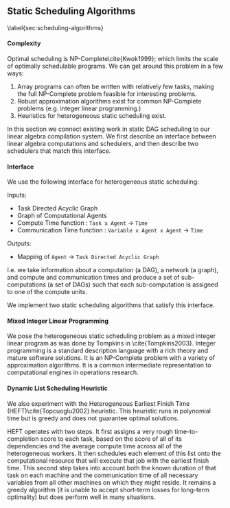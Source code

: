 
Static Scheduling Algorithms
----------------------------

\label{sec:scheduling-algorithms}


#### Complexity 

Optimal scheduling is NP-Complete\cite{Kwok1999}; which limits the scale of optimally schedulable programs.  We can get around this problem in a few ways:

1.  Array programs can often be written with relatively few tasks, making the
full NP-Complete problem feasible for interesting problems.
2.  Robust approximation algorithms exist for common NP-Complete problems (e.g. integer linear programming.)
3.  Heuristics for heterogeneous static scheduling exist.

In this section we connect existing work in static DAG scheduling to our linear algebra compilation system.  We first describe an interface between linear algebra computations and schedulers, and then describe two schedulers that match this interface.

#### Interface

We use the following interface for heterogeneous static scheduling:

Inputs:

*   Task Directed Acyclic Graph
*   Graph of Computational Agents
*   Compute Time function :  `Task x Agent` $\rightarrow$ `Time`
*   Communication Time function :  `Variable x Agent x Agent` $\rightarrow$ `Time`

Outputs:

*   Mapping of `Agent` $\rightarrow$ `Task Directed Acyclic Graph`

I.e. we take information about a computation (a DAG), a network (a graph), and compute and communication times and produce a set of sub-computations (a set of DAGs) such that each sub-computation is assigned to one of the compute units.  

We implement two static scheduling algorithms that satisfy this interface.

#### Mixed Integer Linear Programming

We pose the heterogeneous static scheduling problem as a mixed integer linear program as was done by Tompkins in \cite{Tompkins2003}.  Integer programming is a standard description language with a rich theory and mature software solutions.  It is an NP-Complete problem with a variety of approximation algorithms.  It is a common intermediate representation to computational engines in operations research.


#### Dynamic List Scheduling Heuristic

We also experiment with the Heterogeneous Earliest Finish Time (HEFT)\cite{Topcuoglu2002} heuristic.  This heuristic runs in polynomial time but is greedy and does not guarantee optimal solutions.

HEFT operates with two steps.  It first assigns a very rough time-to-completion score to each task, based on the score of all of its dependencies and the average compute time across all of the heterogeneous workers.  It then schedules each element of this list onto the computational resource that will execute that job with the earliest finish time.  This second step takes into account both the known duration of that task on each machine and the communication time of all necessary variables from all other machines on which they might reside.  It remains a greedy algorithm (it is unable to accept short-term losses for long-term optimality) but does perform well in many situations.
